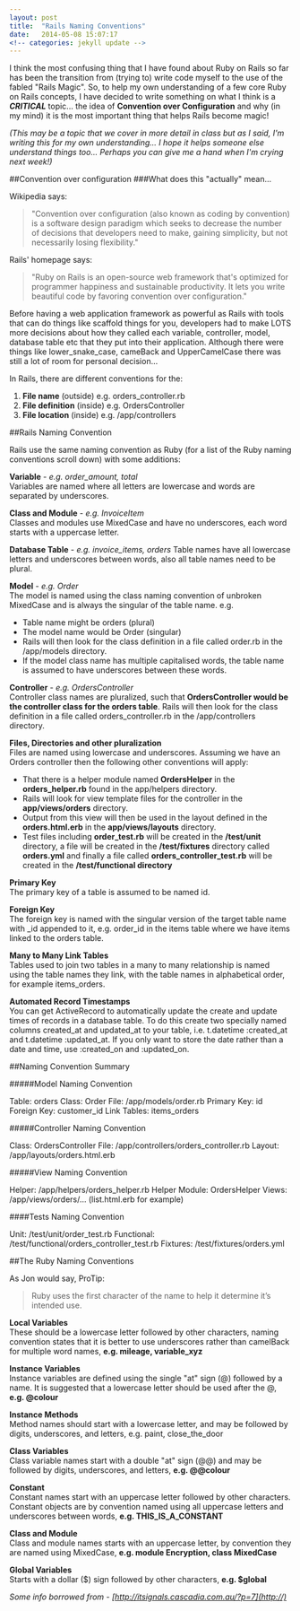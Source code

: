 ```yaml
---
layout: post
title:  "Rails Naming Conventions"
date:   2014-05-08 15:07:17
<!-- categories: jekyll update -->
---
```


I think the most confusing thing that I have found about Ruby on Rails so far has been the transition from (trying to) write code myself to the use of the fabled "Rails Magic". So, to help my own understanding of a few core Ruby on Rails concepts, I have decided to write something on what I think is a ***CRITICAL*** topic... the idea of **Convention over Configuration** and why (in my mind) it is the most important thing that helps Rails become magic!

*(This may be a topic that we cover in more detail in class but as I said, I'm writing this for my own understanding... I hope it helps someone else understand things too... Perhaps you can give me a hand when I'm crying next week!)*

##Convention over configuration
###What does this "actually" mean...

Wikipedia says:
> "Convention over configuration (also known as coding by convention) is a software design paradigm which seeks to decrease the number of decisions that developers need to make, gaining simplicity, but not necessarily losing flexibility."

Rails' homepage says: 
> "Ruby on Rails is an open-source web framework that's optimized for programmer happiness and sustainable productivity. It lets you write beautiful code by favoring convention over configuration."

Before having a web application framework as powerful as Rails with tools that can do things like scaffold things for you, developers had to make LOTS more decisions about how they called each variable, controller, model, database table etc that they put into their application. Although there were things like lower_snake_case, cameBack and UpperCamelCase there was still a lot of room for personal decision...

In Rails, there are different conventions for the:

1. **File name** (outside) e.g. orders_controller.rb
2. **File definition** (inside) e.g. OrdersController
3. **File location** (inside) e.g. /app/controllers


##Rails Naming Convention

Rails use the same naming convention as Ruby (for a list of the Ruby naming conventions scroll down) with some additions:

**Variable** - *e.g. order_amount, total*  
Variables are named where all letters are lowercase and words are separated by underscores.

**Class and Module** - *e.g. InvoiceItem*  
Classes and modules use MixedCase and have no underscores, each word starts with a uppercase letter.

**Database Table** - *e.g. invoice_items, orders*
Table names have all lowercase letters and underscores between words, also all table names need to be plural. 

**Model** - *e.g. Order*  
The model is named using the class naming convention of unbroken MixedCase and is always the singular of the table name. e.g.

* Table name might be orders (plural)
* The model name would be Order (singular)
* Rails will then look for the class definition in a file called order.rb in the /app/models directory. 
* If the model class name has multiple capitalised words, the table name is assumed to have underscores between these words.

**Controller** - *e.g. OrdersController*  
Controller class names are pluralized, such that **OrdersController would be the controller class for the orders table**.  Rails will then look for the class definition in a file called orders_controller.rb in the /app/controllers directory.

**Files, Directories and other pluralization**    
Files are named using lowercase and underscores. Assuming we have an Orders controller then the following other conventions will apply:

* That there is a helper module named **OrdersHelper** in the **orders_helper.rb** found in the app/helpers directory.
* Rails will look for view template files for the controller in the **app/views/orders** directory.
* Output from this view will then be used in the layout defined in the **orders.html.erb** in the **app/views/layouts** directory.
* Test files including **order_test.rb** will be created in the **/test/unit** directory, a file will be created in the **/test/fixtures** directory called **orders.yml** and finally a file called **orders_controller_test.rb** will be created in the **/test/functional directory**

**Primary Key**  
The primary key of a table is assumed to be named id.

**Foreign Key**  
The foreign key is named with the singular version of the target table name with _id appended to it, e.g. order_id in the items table where we have items linked to the orders table.

**Many to Many Link Tables**  
Tables used to join two tables in a many to many relationship is named using the table names they link, with the table names in alphabetical order, for example items_orders.

**Automated Record Timestamps**  
You can get ActiveRecord to automatically update the create and update times of records in a database table. To do this create two specially named columns created_at and updated_at to your table, i.e. t.datetime :created_at and t.datetime :updated_at. If you only want to store the date rather than a date and time, use :created_on and :updated_on.

##Naming Convention Summary 

#####Model Naming Convention

  Table:      orders
  Class:      Order
  File:       /app/models/order.rb
  Primary Key:  id
  Foreign Key:  customer_id
  Link Tables:  items_orders

#####Controller Naming Convention

  Class:      OrdersController
  File:       /app/controllers/orders_controller.rb
  Layout:     /app/layouts/orders.html.erb

#####View Naming Convention

  Helper:     /app/helpers/orders_helper.rb
  Helper Module:  OrdersHelper
  Views:      /app/views/orders/… (list.html.erb for example)

####Tests Naming Convention

  Unit:       /test/unit/order_test.rb
  Functional:   /test/functional/orders_controller_test.rb
  Fixtures:     /test/fixtures/orders.yml
  

##The Ruby Naming Conventions

As Jon would say, ProTip:
> Ruby uses the first character of the name to help it determine it’s intended use.

**Local Variables**  
These should be a lowercase letter followed by other characters, naming convention states that it is better to use underscores rather than camelBack for multiple word names, **e.g. mileage, variable_xyz**

**Instance Variables**  
Instance variables are defined using the single "at" sign (@) followed by a name. It is suggested that a lowercase letter should be used after the @, **e.g. @colour** 

**Instance Methods**  
Method names should start with a lowercase letter, and may be followed by digits, underscores, and letters, e.g. paint, close_the_door

**Class Variables**  
Class variable names start with a double "at" sign (@@) and may be followed by digits, underscores, and letters, **e.g. @@colour**

**Constant**  
Constant names start with an uppercase letter followed by other characters. Constant objects are by convention named using all uppercase letters and underscores between words, **e.g. THIS_IS_A_CONSTANT**

**Class and Module**  
Class and module names starts with an uppercase letter, by convention they are named using MixedCase, **e.g. module Encryption, class MixedCase**

**Global Variables**  
Starts with a dollar ($) sign followed by other characters, **e.g. $global**

*Some info borrowed from - [http://itsignals.cascadia.com.au/?p=7](http://)*